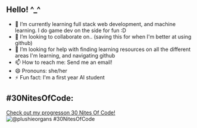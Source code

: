 ## Hello! ^_^

- 🌱 I’m currently learning full stack web development, and machine learning. I do game dev on the side for fun :D
- 👯 I’m looking to collaborate on.. (saving this for when I'm better at using github)
- 🤔 I’m looking for help with finding learning resources on all the different areas I'm learning, and navigating github
- 📫 How to reach me: Send me an email!
- 😄 Pronouns: she/her
- ⚡ Fun fact: I'm a first year AI student


## #30NitesOfCode:
  [Check out my progresson 30 Nites Of Code!](https://www.codedex.io/@plushieorgans/30-nites-of-code)  
  ![@plushieorgans #30NitesOfCode](https://www.codedex.io/api/petStatus?user=plushieorgans)
